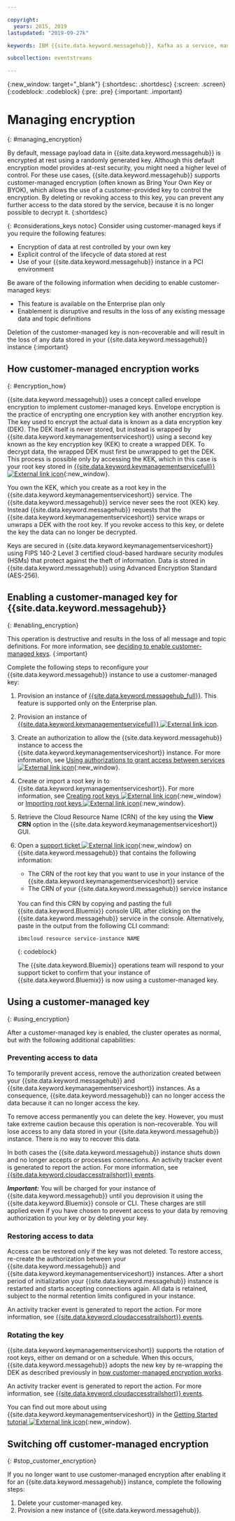 ```yaml
---

copyright:
  years: 2015, 2019
lastupdated: "2019-09-27k"

keywords: IBM {{site.data.keyword.messagehub}}, Kafka as a service, managed Apache Kafka, BYOK

subcollection: eventstreams

---
```


{:new_window: target="_blank"}
{:shortdesc: .shortdesc}
{:screen: .screen}
{:codeblock: .codeblock}
{:pre: .pre}
{:important: .important}


# Managing encryption
{: #managing_encryption}

By default, message payload data in {{site.data.keyword.messagehub}} is encrypted at rest using a randomly generated key. Although this default encryption model provides at-rest security, you might need a higher level of control. For these use cases, {{site.data.keyword.messagehub}} supports customer-managed encryption (often known as Bring Your Own Key or BYOK), which allows the use of a customer-provided key to control the encryption. By deleting or revoking access to this key, you can prevent any further access to the data stored by the service, because it is no longer possible to decrypt it.
{:shortdesc}

{: #considerations_keys notoc}
Consider using customer-managed keys if you require the following features:
- Encryption of data at rest controlled by your own key
- Explicit control of the lifecycle of data stored at rest<!--, which is achieved by deleting or removing access to the key. For example, crypto-shredding-->
- Use of your {{site.data.keyword.messagehub}} instance in a PCI environment

Be aware of the following information when deciding to enable customer-managed keys: 
- This feature is available on the Enterprise plan only
- Enablement is disruptive and results in the loss of any existing message data and topic definitions

Deletion of the customer-managed key is non-recoverable and will result in the loss of any data stored in your {{site.data.keyword.messagehub}} instance
{:important}

## How customer-managed encryption works
{: #encryption_how}

{{site.data.keyword.messagehub}} uses a concept called envelope encryption to implement customer-managed keys. Envelope encryption is the practice of encrypting one encryption key with another encryption key. The key used to encrypt the actual data is known as a data encryption key (DEK). The DEK itself is never stored, but instead is wrapped by {{site.data.keyword.keymanagementserviceshort}} using a second key known as the key encryption key (KEK) to create a wrapped DEK. To decrypt data, the wrapped DEK must first be unwrapped to get the DEK. This process is possible only by accessing the KEK, which in this case is your root key stored in [{{site.data.keyword.keymanagementservicefull}} ![External link icon](../../icons/launch-glyph.svg "External link icon")](/docs/services/key-protect?topic=key-protect-about){:new_window}. 

You own the KEK, which you create as a root key in the {{site.data.keyword.keymanagementserviceshort}} service. The {{site.data.keyword.messagehub}} service never sees the root (KEK) key. Instead {{site.data.keyword.messagehub}} requests that the {{site.data.keyword.keymanagementserviceshort}} service wraps or unwraps a DEK with the root key. If you revoke access to this key, or delete the key the data can no longer be decrypted.

Keys are secured in {{site.data.keyword.keymanagementserviceshort}} using FIPS 140-2 Level 3 certified cloud-based hardware security modules (HSMs) that protect against the theft of information. Data is stored in {{site.data.keyword.messagehub}} using Advanced Encryption Standard (AES-256).

## Enabling a customer-managed key for {{site.data.keyword.messagehub}}
{: #enabling_encryption}

This operation is destructive and results in the loss of all message and topic definitions. For more information, see [deciding to enable customer-managed keys](/docs/services/EventStreams?topic=eventstreams-managing_encryption#considerations_keys).
{:important}

Complete the following steps to reconfigure your {{site.data.keyword.messagehub}} instance to use a customer-managed key:

1. Provision an instance of [{{site.data.keyword.messagehub_full}}](/docs/services/EventStreams?topic=eventstreams-getting_started). This feature is supported only on the Enterprise plan.
2. Provision an instance of [{{site.data.keyword.keymanagementservicefull}} ![External link icon](../../icons/launch-glyph.svg "External link icon")](/docs/services/key-protect?topic=key-protect-provision).
3. Create an authorization to allow the {{site.data.keyword.messagehub}} instance to access the {{site.data.keyword.keymanagementserviceshort}} instance. For more information, see [Using authorizations to grant access between services ![External link icon](../../icons/launch-glyph.svg "External link icon")](/docs/iam?topic=iam-serviceauth){:new_window}.
4. Create or import a root key in to {{site.data.keyword.keymanagementserviceshort}}. For more information, see [Creating root keys ![External link icon](../../icons/launch-glyph.svg "External link icon")](/docs/services/key-protect?topic=key-protect-create-root-keys){:new_window} or [Importing root keys ![External link icon](../../icons/launch-glyph.svg "External link icon")](/docs/services/key-protect?topic=key-protect-import-root-keys){:new_window}.
5. Retrieve the Cloud Resource Name (CRN) of the key using the **View CRN** option in the {{site.data.keyword.keymanagementserviceshort}} GUI.
6. Open a [support ticket ![External link icon](../../icons/launch-glyph.svg "External link icon")](/docs/get-support?topic=get-support-getting-customer-support#using-avatar){:new_window} on {{site.data.keyword.messagehub}} that contains the following information:
   * The CRN of the root key that you want to use in your instance of the {{site.data.keyword.keymanagementserviceshort}} service 
   * The CRN of your {{site.data.keyword.messagehub}} service instance
   <br/>
   You can find this CRN by copying and pasting the full {{site.data.keyword.Bluemix}} console URL after clicking on the {{site.data.keyword.messagehub}} service in the console. Alternatively, paste in the output from the following CLI command:

      ```
      ibmcloud resource service-instance NAME
      ```
      {: codeblock}

   The {{site.data.keyword.Bluemix}} operations team will respond to your support ticket to confirm that your instance of {{site.data.keyword.Bluemix}} is now using a customer-managed key.

## Using a customer-managed key
{: #using_encryption}

After a customer-managed key is enabled, the cluster operates as normal, but with the following additional capabilities:

### Preventing access to data

To temporarily prevent access, remove the authorization created between your {{site.data.keyword.messagehub}} and {{site.data.keyword.keymanagementserviceshort}} instances. As a consequence, {{site.data.keyword.messagehub}} can no longer access the data because it can no longer access the key. 

To remove access permanently you can delete the key. However, you must take extreme caution because this operation is non-recoverable. You will lose access to any data stored in your {{site.data.keyword.messagehub}} instance. There is no way to recover this data.

In both cases the {{site.data.keyword.messagehub}} instance shuts down and no longer accepts or processes connections. An activity tracker event is generated to report the action. For more information, see [{{site.data.keyword.cloudaccesstrailshort}} events](/docs/services/EventStreams?topic=eventstreams-at_events).

***Important:*** You will be charged for your instance of {{site.data.keyword.messagehub}} until you deprovision it using the {{site.data.keyword.Bluemix}} console or CLI. These charges are still applied even if you have chosen to prevent access to your data by removing authorization to your key or by deleting your key.

### Restoring access to data

Access can be restored only if the key was not deleted. To restore access, re-create the authorization between your {{site.data.keyword.messagehub}} and {{site.data.keyword.keymanagementserviceshort}} instances. After a short period of initialization your {{site.data.keyword.messagehub}} instance is restarted and starts accepting connections again. All data is retained, subject to the normal retention limits configured in your instance.

An activity tracker event is generated to report the action. For more information, see [{{site.data.keyword.cloudaccesstrailshort}} events](/docs/services/EventStreams?topic=eventstreams-at_events).

### Rotating the key

{{site.data.keyword.keymanagementserviceshort}} supports the rotation of root keys, either on demand or on a schedule. When this occurs, {{site.data.keyword.messagehub}} adopts the new key by re-wrapping the DEK as described previously in [how customer-managed encryption works](/docs/services/EventStreams?topic=eventstreams-managing_encryption#encryption_how). 

An activity tracker event is generated to report the action. For more information, see [{{site.data.keyword.cloudaccesstrailshort}} events](/docs/services/EventStreams?topic=eventstreams-at_events).

You can find out more about using {{site.data.keyword.keymanagementserviceshort}} in the [Getting Started tutorial ![External link icon](../../icons/launch-glyph.svg "External link icon")](/docs/services/key-protect?topic=key-protect-getting-started-tutorial){:new_window}. 

## Switching off customer-managed encryption
{: #stop_customer_encryption}

If you no longer want to use customer-managed encryption after enabling it for an {{site.data.keyword.messagehub}} instance, complete the following steps:
1. Delete your customer-managed key.
2. Provision a new instance of {{site.data.keyword.messagehub}}.







